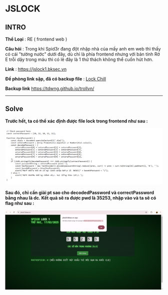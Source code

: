 # JSLOCK

## INTRO

**Thể Loại** : RE ( frontend web )

**Câu hỏi** : Trong khi Spid3r đang đột nhập nhà của mấy anh em web thì thấy có cái "tường nước" dưới đây, dù chỉ là phía frontend nhưng với bản tính Rờ E trỗi dậy trong máu thì có lẽ đây là 1 thử thách không thể cuốn hút hơn.

**Link** : https://jslock1.bksec.vn

**Đề phòng link sập, đã có backup file** : [Lock Chill](./Lock_chill)

**Backup link** https://tdwng.github.io/trollvn/

---
## Solve 

**Trước hết, ta có thể xác định được file lock trong frontend như sau :**

![](nen.png)

**Sau đó, chỉ cần giải pt sao cho **decodedPassword** và **correctPassword** bằng nhau là dc. Kết quả sẽ ra được pwd là 35253, nhập vào và ta sẽ có flag như sau :**

![](flag.png)
